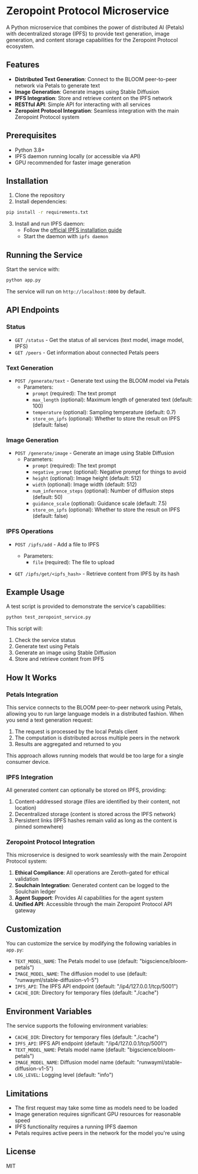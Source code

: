 # Zeropoint Protocol Microservice

A Python microservice that combines the power of distributed AI (Petals) with decentralized storage (IPFS) to provide text generation, image generation, and content storage capabilities for the Zeropoint Protocol ecosystem.

## Features

- **Distributed Text Generation**: Connect to the BLOOM peer-to-peer network via Petals to generate text
- **Image Generation**: Generate images using Stable Diffusion
- **IPFS Integration**: Store and retrieve content on the IPFS network
- **RESTful API**: Simple API for interacting with all services
- **Zeropoint Protocol Integration**: Seamless integration with the main Zeropoint Protocol system

## Prerequisites

- Python 3.8+
- IPFS daemon running locally (or accessible via API)
- GPU recommended for faster image generation

## Installation

1. Clone the repository
2. Install dependencies:

```bash
pip install -r requirements.txt
```

3. Install and run IPFS daemon:
   - Follow the [official IPFS installation guide](https://docs.ipfs.tech/install/command-line/)
   - Start the daemon with `ipfs daemon`

## Running the Service

Start the service with:

```bash
python app.py
```

The service will run on `http://localhost:8000` by default.

## API Endpoints

### Status

- `GET /status` - Get the status of all services (text model, image model, IPFS)
- `GET /peers` - Get information about connected Petals peers

### Text Generation

- `POST /generate/text` - Generate text using the BLOOM model via Petals
  - Parameters:
    - `prompt` (required): The text prompt
    - `max_length` (optional): Maximum length of generated text (default: 100)
    - `temperature` (optional): Sampling temperature (default: 0.7)
    - `store_on_ipfs` (optional): Whether to store the result on IPFS (default: false)

### Image Generation

- `POST /generate/image` - Generate an image using Stable Diffusion
  - Parameters:
    - `prompt` (required): The text prompt
    - `negative_prompt` (optional): Negative prompt for things to avoid
    - `height` (optional): Image height (default: 512)
    - `width` (optional): Image width (default: 512)
    - `num_inference_steps` (optional): Number of diffusion steps (default: 50)
    - `guidance_scale` (optional): Guidance scale (default: 7.5)
    - `store_on_ipfs` (optional): Whether to store the result on IPFS (default: false)

### IPFS Operations

- `POST /ipfs/add` - Add a file to IPFS
  - Parameters:
    - `file` (required): The file to upload
  
- `GET /ipfs/get/<ipfs_hash>` - Retrieve content from IPFS by its hash

## Example Usage

A test script is provided to demonstrate the service's capabilities:

```bash
python test_zeropoint_service.py
```

This script will:
1. Check the service status
2. Generate text using Petals
3. Generate an image using Stable Diffusion
4. Store and retrieve content from IPFS

## How It Works

### Petals Integration

This service connects to the BLOOM peer-to-peer network using Petals, allowing you to run large language models in a distributed fashion. When you send a text generation request:

1. The request is processed by the local Petals client
2. The computation is distributed across multiple peers in the network
3. Results are aggregated and returned to you

This approach allows running models that would be too large for a single consumer device.

### IPFS Integration

All generated content can optionally be stored on IPFS, providing:

1. Content-addressed storage (files are identified by their content, not location)
2. Decentralized storage (content is stored across the IPFS network)
3. Persistent links (IPFS hashes remain valid as long as the content is pinned somewhere)

### Zeropoint Protocol Integration

This microservice is designed to work seamlessly with the main Zeropoint Protocol system:

1. **Ethical Compliance**: All operations are Zeroth-gated for ethical validation
2. **Soulchain Integration**: Generated content can be logged to the Soulchain ledger
3. **Agent Support**: Provides AI capabilities for the agent system
4. **Unified API**: Accessible through the main Zeropoint Protocol API gateway

## Customization

You can customize the service by modifying the following variables in `app.py`:

- `TEXT_MODEL_NAME`: The Petals model to use (default: "bigscience/bloom-petals")
- `IMAGE_MODEL_NAME`: The diffusion model to use (default: "runwayml/stable-diffusion-v1-5")
- `IPFS_API`: The IPFS API endpoint (default: "/ip4/127.0.0.1/tcp/5001")
- `CACHE_DIR`: Directory for temporary files (default: "./cache")

## Environment Variables

The service supports the following environment variables:

- `CACHE_DIR`: Directory for temporary files (default: "./cache")
- `IPFS_API`: IPFS API endpoint (default: "/ip4/127.0.0.1/tcp/5001")
- `TEXT_MODEL_NAME`: Petals model name (default: "bigscience/bloom-petals")
- `IMAGE_MODEL_NAME`: Diffusion model name (default: "runwayml/stable-diffusion-v1-5")
- `LOG_LEVEL`: Logging level (default: "info")

## Limitations

- The first request may take some time as models need to be loaded
- Image generation requires significant GPU resources for reasonable speed
- IPFS functionality requires a running IPFS daemon
- Petals requires active peers in the network for the model you're using

## License

MIT
